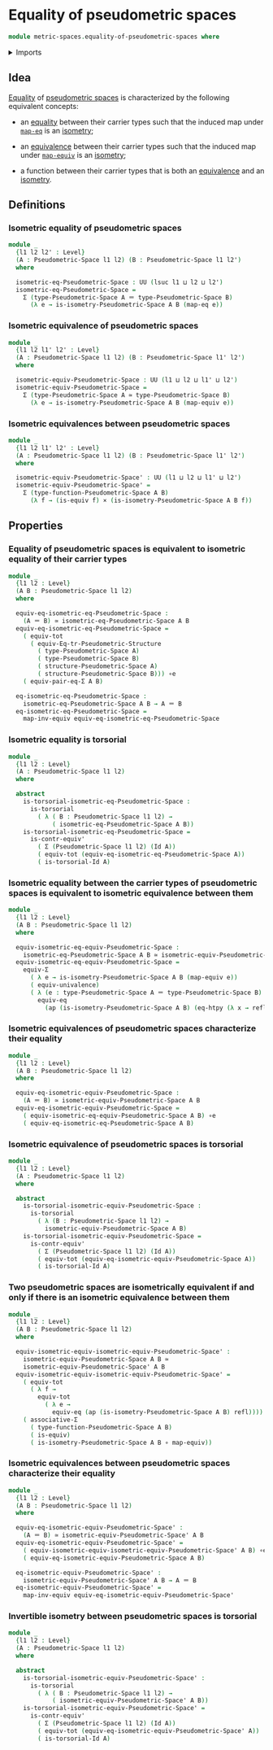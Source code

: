 # Equality of pseudometric spaces

```agda
module metric-spaces.equality-of-pseudometric-spaces where
```

<details><summary>Imports</summary>

```agda
open import foundation.action-on-identifications-functions
open import foundation.cartesian-product-types
open import foundation.contractible-types
open import foundation.dependent-pair-types
open import foundation.equality-dependent-pair-types
open import foundation.equivalences
open import foundation.function-extensionality
open import foundation.function-types
open import foundation.functoriality-dependent-pair-types
open import foundation.identity-types
open import foundation.propositions
open import foundation.subtypes
open import foundation.torsorial-type-families
open import foundation.transport-along-identifications
open import foundation.type-arithmetic-dependent-pair-types
open import foundation.univalence
open import foundation.universe-levels

open import metric-spaces.functions-pseudometric-spaces
open import metric-spaces.isometries-pseudometric-spaces
open import metric-spaces.pseudometric-spaces
```

</details>

## Idea

[Equality](foundation-core.identity-types.md) of
[pseudometric spaces](metric-spaces.pseudometric-spaces.md) is characterized by
the following equivalent concepts:

- an [equality](foundation-core.identity-types.md) between their carrier types
  such that the induced map under [`map-eq`](foundation-core.univalence.md) is
  an [isometry](metric-spaces.isometries-pseudometric-spaces.md);

- an [equivalence](foundation-core.equivalences.md) between their carrier types
  such that the induced map under [`map-equiv`](foundation-core.equivalences.md)
  is an [isometry](metric-spaces.isometries-pseudometric-spaces.md);

- a function between their carrier types that is both an
  [equivalence](foundation-core.equivalences.md) and an
  [isometry](metric-spaces.isometries-pseudometric-spaces.md).

## Definitions

### Isometric equality of pseudometric spaces

```agda
module _
  {l1 l2 l2' : Level}
  (A : Pseudometric-Space l1 l2) (B : Pseudometric-Space l1 l2')
  where

  isometric-eq-Pseudometric-Space : UU (lsuc l1 ⊔ l2 ⊔ l2')
  isometric-eq-Pseudometric-Space =
    Σ (type-Pseudometric-Space A ＝ type-Pseudometric-Space B)
      (λ e → is-isometry-Pseudometric-Space A B (map-eq e))
```

### Isometric equivalence of pseudometric spaces

```agda
module _
  {l1 l2 l1' l2' : Level}
  (A : Pseudometric-Space l1 l2) (B : Pseudometric-Space l1' l2')
  where

  isometric-equiv-Pseudometric-Space : UU (l1 ⊔ l2 ⊔ l1' ⊔ l2')
  isometric-equiv-Pseudometric-Space =
    Σ (type-Pseudometric-Space A ≃ type-Pseudometric-Space B)
      (λ e → is-isometry-Pseudometric-Space A B (map-equiv e))
```

### Isometric equivalences between pseudometric spaces

```agda
module _
  {l1 l2 l1' l2' : Level}
  (A : Pseudometric-Space l1 l2) (B : Pseudometric-Space l1' l2')
  where

  isometric-equiv-Pseudometric-Space' : UU (l1 ⊔ l2 ⊔ l1' ⊔ l2')
  isometric-equiv-Pseudometric-Space' =
    Σ (type-function-Pseudometric-Space A B)
      (λ f → (is-equiv f) × (is-isometry-Pseudometric-Space A B f))
```

## Properties

### Equality of pseudometric spaces is equivalent to isometric equality of their carrier types

```agda
module _
  {l1 l2 : Level}
  (A B : Pseudometric-Space l1 l2)
  where

  equiv-eq-isometric-eq-Pseudometric-Space :
    (A ＝ B) ≃ isometric-eq-Pseudometric-Space A B
  equiv-eq-isometric-eq-Pseudometric-Space =
    ( equiv-tot
      ( equiv-Eq-tr-Pseudometric-Structure
        ( type-Pseudometric-Space A)
        ( type-Pseudometric-Space B)
        ( structure-Pseudometric-Space A)
        ( structure-Pseudometric-Space B))) ∘e
    ( equiv-pair-eq-Σ A B)

  eq-isometric-eq-Pseudometric-Space :
    isometric-eq-Pseudometric-Space A B → A ＝ B
  eq-isometric-eq-Pseudometric-Space =
    map-inv-equiv equiv-eq-isometric-eq-Pseudometric-Space
```

### Isometric equality is torsorial

```agda
module _
  {l1 l2 : Level}
  (A : Pseudometric-Space l1 l2)
  where

  abstract
    is-torsorial-isometric-eq-Pseudometric-Space :
      is-torsorial
        ( λ ( B : Pseudometric-Space l1 l2) →
            ( isometric-eq-Pseudometric-Space A B))
    is-torsorial-isometric-eq-Pseudometric-Space =
      is-contr-equiv'
        ( Σ (Pseudometric-Space l1 l2) (Id A))
        ( equiv-tot (equiv-eq-isometric-eq-Pseudometric-Space A))
        ( is-torsorial-Id A)
```

### Isometric equality between the carrier types of pseudometric spaces is equivalent to isometric equivalence between them

```agda
module _
  {l1 l2 : Level}
  (A B : Pseudometric-Space l1 l2)
  where

  equiv-isometric-eq-equiv-Pseudometric-Space :
    isometric-eq-Pseudometric-Space A B ≃ isometric-equiv-Pseudometric-Space A B
  equiv-isometric-eq-equiv-Pseudometric-Space =
    equiv-Σ
      ( λ e → is-isometry-Pseudometric-Space A B (map-equiv e))
      ( equiv-univalence)
      ( λ (e : type-Pseudometric-Space A ＝ type-Pseudometric-Space B) →
        equiv-eq
          (ap (is-isometry-Pseudometric-Space A B) (eq-htpy (λ x → refl))))
```

### Isometric equivalences of pseudometric spaces characterize their equality

```agda
module _
  {l1 l2 : Level}
  (A B : Pseudometric-Space l1 l2)
  where

  equiv-eq-isometric-equiv-Pseudometric-Space :
    (A ＝ B) ≃ isometric-equiv-Pseudometric-Space A B
  equiv-eq-isometric-equiv-Pseudometric-Space =
    ( equiv-isometric-eq-equiv-Pseudometric-Space A B) ∘e
    ( equiv-eq-isometric-eq-Pseudometric-Space A B)
```

### Isometric equivalence of pseudometric spaces is torsorial

```agda
module _
  {l1 l2 : Level}
  (A : Pseudometric-Space l1 l2)
  where

  abstract
    is-torsorial-isometric-equiv-Pseudometric-Space :
      is-torsorial
        ( λ (B : Pseudometric-Space l1 l2) →
          isometric-equiv-Pseudometric-Space A B)
    is-torsorial-isometric-equiv-Pseudometric-Space =
      is-contr-equiv'
        ( Σ (Pseudometric-Space l1 l2) (Id A))
        ( equiv-tot (equiv-eq-isometric-equiv-Pseudometric-Space A))
        ( is-torsorial-Id A)
```

### Two pseudometric spaces are isometrically equivalent if and only if there is an isometric equivalence between them

```agda
module _
  {l1 l2 : Level}
  (A B : Pseudometric-Space l1 l2)
  where

  equiv-isometric-equiv-isometric-equiv-Pseudometric-Space' :
    isometric-equiv-Pseudometric-Space A B ≃
    isometric-equiv-Pseudometric-Space' A B
  equiv-isometric-equiv-isometric-equiv-Pseudometric-Space' =
    ( equiv-tot
      ( λ f →
        equiv-tot
          ( λ e →
            equiv-eq (ap (is-isometry-Pseudometric-Space A B) refl)))) ∘e
    ( associative-Σ
      ( type-function-Pseudometric-Space A B)
      ( is-equiv)
      ( is-isometry-Pseudometric-Space A B ∘ map-equiv))
```

### Isometric equivalences between pseudometric spaces characterize their equality

```agda
module _
  {l1 l2 : Level}
  (A B : Pseudometric-Space l1 l2)
  where

  equiv-eq-isometric-equiv-Pseudometric-Space' :
    (A ＝ B) ≃ isometric-equiv-Pseudometric-Space' A B
  equiv-eq-isometric-equiv-Pseudometric-Space' =
    ( equiv-isometric-equiv-isometric-equiv-Pseudometric-Space' A B) ∘e
    ( equiv-eq-isometric-equiv-Pseudometric-Space A B)

  eq-isometric-equiv-Pseudometric-Space' :
    isometric-equiv-Pseudometric-Space' A B → A ＝ B
  eq-isometric-equiv-Pseudometric-Space' =
    map-inv-equiv equiv-eq-isometric-equiv-Pseudometric-Space'
```

### Invertible isometry between pseudometric spaces is torsorial

```agda
module _
  {l1 l2 : Level}
  (A : Pseudometric-Space l1 l2)
  where

  abstract
    is-torsorial-isometric-equiv-Pseudometric-Space' :
      is-torsorial
        ( λ ( B : Pseudometric-Space l1 l2) →
            ( isometric-equiv-Pseudometric-Space' A B))
    is-torsorial-isometric-equiv-Pseudometric-Space' =
      is-contr-equiv'
        ( Σ (Pseudometric-Space l1 l2) (Id A))
        ( equiv-tot (equiv-eq-isometric-equiv-Pseudometric-Space' A))
        ( is-torsorial-Id A)
```
